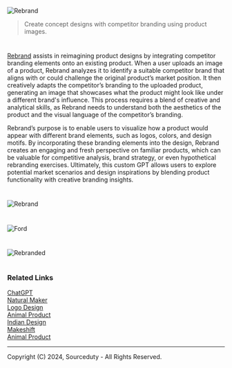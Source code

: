 ![Rebrand](https://github.com/user-attachments/assets/b5645dc6-3dd4-459b-9581-4f157f0ddf3e)

> Create concept designs with competitor branding using product images.
#

[Rebrand](https://chatgpt.com/g/g-GrLJN0Kqu-rebrand) assists in reimagining product designs by integrating competitor branding elements onto an existing product. When a user uploads an image of a product, Rebrand analyzes it to identify a suitable competitor brand that aligns with or could challenge the original product’s market position. It then creatively adapts the competitor’s branding to the uploaded product, generating an image that showcases what the product might look like under a different brand's influence. This process requires a blend of creative and analytical skills, as Rebrand needs to understand both the aesthetics of the product and the visual language of the competitor’s branding.

Rebrand’s purpose is to enable users to visualize how a product would appear with different brand elements, such as logos, colors, and design motifs. By incorporating these branding elements into the design, Rebrand creates an engaging and fresh perspective on familiar products, which can be valuable for competitive analysis, brand strategy, or even hypothetical rebranding exercises. Ultimately, this custom GPT allows users to explore potential market scenarios and design inspirations by blending product functionality with creative branding insights.

#
![Rebrand](https://github.com/user-attachments/assets/6d599432-3783-456b-8530-80715fce3b66)
#
![Ford](https://github.com/user-attachments/assets/5bb01307-03d5-4f59-87c7-df4ac25837b1)
#
![Rebranded](https://github.com/user-attachments/assets/8f815014-e390-4e2d-8481-099f278380d6)

#
### Related Links

[ChatGPT](https://github.com/sourceduty/ChatGPT)
<br>
[Natural Maker](https://github.com/sourceduty/Natural_Maker)
<br>
[Logo Design](https://github.com/sourceduty/Logo_Design)
<br>
[Animal Product](https://github.com/sourceduty/Animal_Product)
<br>
[Indian Design](https://github.com/sourceduty/Indian_Design)
<br>
[Makeshift](https://github.com/sourceduty/Makeshift_DALL-E_3)
<br>
[Animal Product](https://github.com/sourceduty/Animal_Product)

***
Copyright (C) 2024, Sourceduty - All Rights Reserved.
